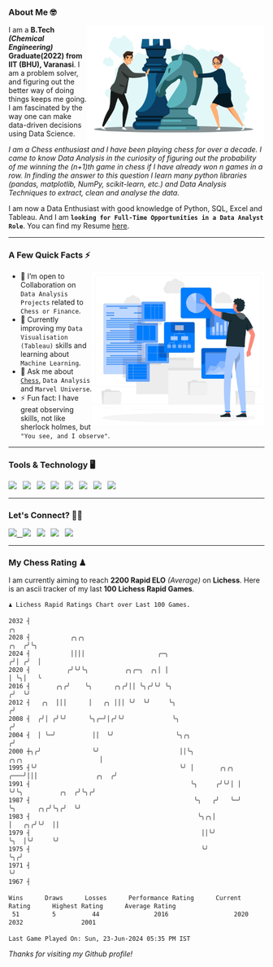 ### About Me 🤓
<img align="right" alt="Coding" width="350" src="https://github.com/Laxman-Lakhan/Laxman-Lakhan/blob/master/Assets/Chess_Vector.jpg">   

I am a **B.Tech** _**(Chemical Engineering)**_ **Graduate(2022) from IIT (BHU), Varanasi**. I am a problem solver, and figuring out the better way of doing things keeps me going. I am fascinated by the way one can make data-driven decisions using Data Science. 

_I am a Chess enthusiast and I have been playing chess for over a decade. I came to know Data Analysis in the curiosity of figuring out the probability of me winning the (n+1)th game in chess if I have already won n games in a row. In finding the answer to this question I learn many python libraries (pandas, matplotlib, NumPy, scikit-learn, etc.) and Data Analysis Techniques to extract, clean and analyse the data._

I am now a Data Enthusiast with good knowledge of Python, SQL, Excel and Tableau. And I am **`looking for Full-Time Opportunities in a Data Analyst Role`**. You can find my Resume
 [here](https://drive.google.com/file/d/1UIOoogRLj5eGQFQBkuvMmTISZVdl2Ok7/view?usp=sharing).


---

### A Few Quick Facts ⚡️
<img align="right" alt="Coding" width="340" src="https://github.com/Laxman-Lakhan/Laxman-Lakhan/blob/master/Assets/Data_Vector.jpg">   

- 🤝 I’m open to Collaboration on `Data Analysis Projects` related to `Chess or Finance`.
- 📖 Currently improving my `Data Visualisation (Tableau)` skills and learning about `Machine Learning`.
- 💬 Ask me about [`Chess`](https://lichess.org/@/YourKingIsInDanger), `Data Analysis` and `Marvel Universe`.
- ⚡️ Fun fact: I have great observing skills, not like sherlock holmes, but `"You see, and I observe"`.

---
### Tools & Technology 🖥

<img src="https://img.shields.io/badge/Python-white?logo=Python&logoColor=ColorName&style=ShieldStyle" /> &nbsp;
<img src="https://img.shields.io/badge/MySQL-white?logo=MySQL&logoColor=ColorName&style=ShieldStyle" /> &nbsp;
<img src="https://img.shields.io/badge/Tableau-white?logo=Tableau&logoColor=ColorName&style=ShieldStyle" /> &nbsp;
<img src="https://img.shields.io/badge/Excel-white?logo=Microsoft+Excel&logoColor=196F3D&style=ShieldStyle" /> &nbsp;
<img src="https://img.shields.io/badge/Jupyter-white?logo=Jupyter&logoColor=ColorName&style=ShieldStyle" /> &nbsp;
<img src="https://img.shields.io/badge/pandas-white?logo=Pandas&logoColor=000080&style=ShieldStyle" /> &nbsp;
<img src="https://img.shields.io/badge/numpy-white?logo=Numpy&logoColor=85C1E9&style=ShieldStyle" /> &nbsp;
<img src="https://img.shields.io/badge/scikit learn-white?logo=Scikit+Learn&logoColor=ColorName&style=ShieldStyle" /> &nbsp;



---

### Let's Connect? 🫳🏻

<a href="mailto:laxmansingh.lakhan@gmail.com"> <img src="https://img.icons8.com/fluent/48/000000/gmail.png" width="3.5%"/> &nbsp;
[<img src="https://img.icons8.com/color/48/000000/linkedin.png" width="3.5%"/>](https://www.linkedin.com/in/laxman-lakhan/)  &nbsp;
[<img src="https://img.icons8.com/fluent/48/000000/facebook-new.png" width="3.5%"/>](https://www.facebook.com/s.laxmanlakhan/)  &nbsp;
[<img src="https://img.icons8.com/fluent/48/000000/instagram-new.png" width="3.5%"/>](https://www.instagram.com/laxman.lakhan/)  &nbsp;
[<img src="https://img.icons8.com/color/48/000000/twitter.png" width="3.5%"/>](https://twitter.com/laxman__lakhan)  &nbsp;

 ---
  
### My Chess Rating ♟
  
I am currently aiming to reach **2200 Rapid ELO** *(Average)* on **Lichess**. Here is an ascii tracker of my last **100 Lichess Rapid Games**.

  ```
  ♟︎ 𝙻𝚒𝚌𝚑𝚎𝚜𝚜 Rapid 𝚁𝚊𝚝𝚒𝚗𝚐𝚜 𝙲𝚑𝚊𝚛𝚝 𝚘𝚟𝚎𝚛 𝙻𝚊𝚜𝚝 𝟷00 𝙶𝚊𝚖𝚎𝚜.
  
2032 ┤                                                                                                ╭╮
2028 ┤           ╭╮╭╮                                                                            ╭╮  ╭╯╰╮
2024 ┤           ││││                    ╭─╮                                                    ╭╯│ ╭╯  │
2020 ┤          ╭╯╰╯╰╮          ╭╮╭─╮  ╭╮│ │                                                    │ ╰╮│   ╰
2016 ┤       ╭╮╭╯    ╰╮      ╭╮╭╯││ ╰╮╭╯╰╯ ╰╮                                                  ╭╯  ╰╯
2012 ┤   ╭╮  │││      │   ╭╮ │││ ╰╯  ╰╯     ╰╮                                                ╭╯
2008 ┤  ╭╯│ ╭╯╰╯      ╰╮╭─╯│╭╯╰╯             ╰╮                                              ╭╯
2004 ┤  │ ╰─╯          ││  ╰╯                 ╰╮╭╮                                          ╭╯
2000 ┼╮╭╯              ╰╯                      ││╰╮                ╭╮╭╮                     │
1995 ┤╰╯                                       ╰╯ │       ╭╮╭╮ ╭───╯│││                ╭╮  ╭╯
1991 ┤                                            ╰╮     ╭╯╰╯│ │    ╰╯╰╮          ╭╮  ╭╯╰╮╭╯
1987 ┤                                             ╰╮   ╭╯   ╰─╯       ╰╮      ╭╮╭╯╰╮╭╯  ╰╯
1983 ┤                                              ╰╮╭╮│               │   ╭╮╭╯╰╯  ││
1979 ┤                                               ││╰╯               ╰╮  │╰╯     ╰╯
1975 ┤                                               ╰╯                  ╰╮╭╯
1971 ┤                                                                    ╰╯
1967 ┤ 

Wins      Draws      Losses      Performance Rating      Current Rating      Highest Rating      Average Rating
   51         5          44               2016                  2020                2032                2001     

Last Game Played On: Sun, 23-Jun-2024 05:35 PM IST
  ```
  
  
*Thanks for visiting my Github profile!*
